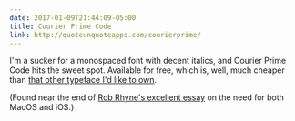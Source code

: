 ```yaml
---
date: 2017-01-09T21:44:09-05:00
title: Courier Prime Code
link: http://quoteunquoteapps.com/courierprime/
---
```


I'm a sucker for a monospaced font with decent italics, and Courier Prime Code hits the sweet spot. Available for free, which is, well, much cheaper than [that other typeface I'd like to own][operator]. 

(Found near the end of [Rob Rhyne's excellent essay][essay] on the need for both MacOS and iOS.)

[operator]: http://www.typography.com/blog/introducing-operator
[essay]: http://rd2.io/2017/01/macs-and-trucks/